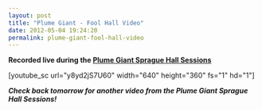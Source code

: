 ```yaml
---
layout: post
title: "Plume Giant - Fool Hall Video"
date: 2012-05-04 19:24:20
permalink: plume-giant-fool-hall-video
---
```

**Recorded live during the [Plume Giant Sprague Hall Sessions](http://ampeatermusic.com/plume-giant-the-sprague-sessions)**

\[youtube\_sc url="y8yd2jS7U60" width="640" height="360" fs="1" hd="1"\]

**_Check back tomorrow for another video from the Plume Giant Sprague Hall Sessions!_**
  
  